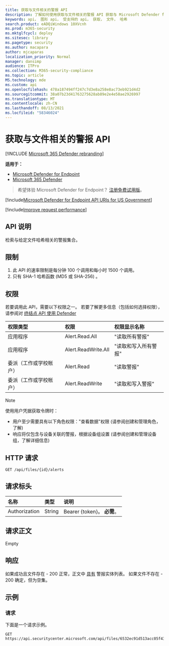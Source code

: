 ```yaml
---
title: 获取与文件相关的警报 API
description: 了解如何使用获取与文件相关的警报 API 获取与 Microsoft Defender for Endpoint 中的给定文件哈希相关的警报集合。
keywords: api， 图形 api， 受支持的 api， 获取， 文件， 哈希
search.product: eADQiWindows 10XVcnh
ms.prod: m365-security
ms.mktglfcycl: deploy
ms.sitesec: library
ms.pagetype: security
ms.author: macapara
author: mjcaparas
localization_priority: Normal
manager: dansimp
audience: ITPro
ms.collection: M365-security-compliance
ms.topic: article
MS.technology: mde
ms.custom: api
ms.openlocfilehash: 478a187494ff247c7d3e8a258e8ac73eb921d4d2
ms.sourcegitcommit: 38a07b23d41763275628ab89e2e4e58ae2926997
ms.translationtype: MT
ms.contentlocale: zh-CN
ms.lasthandoff: 08/13/2021
ms.locfileid: "58346024"
---
```

# <a name="get-file-related-alerts-api"></a>获取与文件相关的警报 API

[!INCLUDE [Microsoft 365 Defender rebranding](../../includes/microsoft-defender.md)]

**适用于：**
- [Microsoft Defender for Endpoint](https://go.microsoft.com/fwlink/p/?linkid=2154037)
- [Microsoft 365 Defender](https://go.microsoft.com/fwlink/?linkid=2118804)

> 希望体验 Microsoft Defender for Endpoint？ [注册免费试用版](https://signup.microsoft.com/create-account/signup?products=7f379fee-c4f9-4278-b0a1-e4c8c2fcdf7e&ru=https://aka.ms/MDEp2OpenTrial?ocid=docs-wdatp-exposedapis-abovefoldlink)。

[!include[Microsoft Defender for Endpoint API URIs for US Government](../../includes/microsoft-defender-api-usgov.md)]

[!include[Improve request performance](../../includes/improve-request-performance.md)]

## <a name="api-description"></a>API 说明

检索与给定文件哈希相关的警报集合。

## <a name="limitations"></a>限制

1. 此 API 的速率限制是每分钟 100 个调用和每小时 1500 个调用。
2. 只有 SHA-1 哈希函数 (MD5 或 SHA-256) 。

## <a name="permissions"></a>权限

若要调用此 API，需要以下权限之一。 若要了解更多信息（包括如何选择权限），请参阅对 [终结点 API 使用 Defender](apis-intro.md)

权限类型|权限|权限显示名称
:---|:---|:---
应用程序|Alert.Read.All|"读取所有警报"
应用程序|Alert.ReadWrite.All|"读取和写入所有警报"
委派（工作或学校帐户）|Alert.Read|"读取警报"
委派（工作或学校帐户）|Alert.ReadWrite|"读取和写入警报"

> [!NOTE]
> 使用用户凭据获取令牌时：
>
> - 用户至少需要具有以下角色权限："查看数据"权限 (请参阅创建和管理角色，了解) [](user-roles.md)
> - 响应将仅包含与设备关联的警报，根据设备组设置 (请参阅创建和管理设备组，了解详细信息) [](machine-groups.md)

## <a name="http-request"></a>HTTP 请求

```http
GET /api/files/{id}/alerts
```

## <a name="request-headers"></a>请求标头

名称|类型|说明
:---|:---|:---
Authorization|String|Bearer {token}。 **必需**。

## <a name="request-body"></a>请求正文

Empty

## <a name="response"></a>响应

如果成功且文件存在 - 200 正常，正文中 [具有](alerts.md) 警报实体列表。 如果文件不存在 - 200 确定，但为空集。

## <a name="example"></a>示例

### <a name="request"></a>请求

下面是一个请求示例。

```http
GET https://api.securitycenter.microsoft.com/api/files/6532ec91d513acc05f43ee0aa3002599729fd3e1/alerts
```
